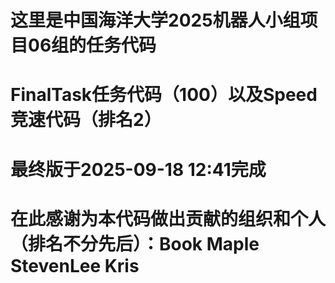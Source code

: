# 这里是中国海洋大学2025机器人小组项目06组的任务代码
# FinalTask任务代码（100）以及Speed竞速代码（排名2）
# 最终版于2025-09-18 12:41完成
# 在此感谢为本代码做出贡献的组织和个人（排名不分先后）：Book Maple StevenLee Kris

